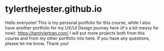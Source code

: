 # tylerthejester.github.io
Hello everyone! This is my personal portfolio for this course, while I also have another portfolio for my UX/UI Design journey here (it's a bit messy for now): https://tamtylertran.com/
I will put more projects both from this course and from my other portfolio into here.
If you have any questions, please let me know. Thank you!
